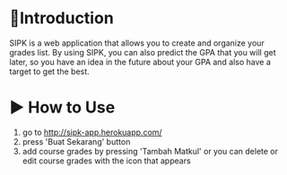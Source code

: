 # :wave:Introduction
SIPK is a web application that allows you to create and organize your grades list. By using SIPK, you can also predict the GPA that you will get later, so you have an idea in the future about your GPA and also have a target to get the best.
# :arrow_forward: How to Use
1. go to http://sipk-app.herokuapp.com/
2. press 'Buat Sekarang' button
3. add course grades by pressing 'Tambah Matkul' or you can delete or edit course grades with the icon that appears

